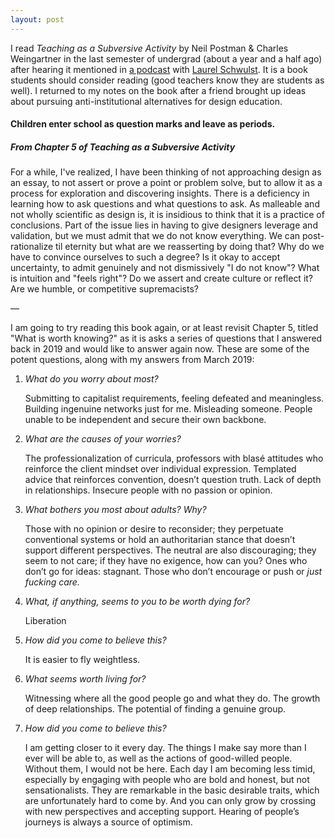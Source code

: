 ```yaml
---
layout: post
---
```


I read *Teaching as a Subversive Activity* by Neil Postman & Charles Weingartner in the last semester of undergrad (about a year and a half ago) after hearing it mentioned in [a podcast](https://scratchingthesurface.fm/post/180816972790/102-laurel-schwulst) with [Laurel Schwulst](https://laurelschwulst.com/). It is a book students should consider reading (good teachers know they are students as well). I returned to my notes on the book after a friend brought up ideas about pursuing anti-institutional alternatives for design education.

#### Children enter school as question marks and leave as periods.
##### From Chapter 5 of *Teaching as a Subversive Activity* 

For a while, I've realized, I have been thinking of not approaching design as an essay, to not assert or prove a point or problem solve, but to allow it as a process for exploration and discovering insights. There is a deficiency in learning how to ask questions and what questions to ask. As malleable and not wholly scientific as design is, it is insidious to think that it is a practice of conclusions. Part of the issue lies in having to give designers leverage and validation, but we must admit that we do not know everything. We can post-rationalize til eternity but what are we reasserting by doing that? Why do we have to convince ourselves to such a degree? Is it okay to accept uncertainty, to admit genuinely and not dismissively "I do not know"? What is intuition and "feels right"? Do we assert and create culture or reflect it? Are we humble, or competitive supremacists?

—

I am going to try reading this book again, or at least revisit Chapter 5, titled "What is worth knowing?" as it is asks a series of questions that I answered back in 2019 and would like to answer again now. These are some of the potent questions, along with my answers from March 2019:

1. *What do you worry about most?*

      Submitting to capitalist requirements, feeling defeated and meaningless. Building ingenuine networks just for me. Misleading someone. People unable to be independent and secure their own backbone.

2. *What are the causes of your worries?*

      The professionalization of curricula, professors with blasé attitudes who reinforce the client mindset over individual expression. Templated advice that reinforces convention, doesn’t question truth. Lack of depth in relationships. Insecure people with no passion or opinion.

3. *What bothers you most about adults? Why?*

      Those with no opinion or desire to reconsider; they perpetuate conventional systems or hold an authoritarian stance that doesn’t support different perspectives. The neutral are also discouraging; they seem to not care; if they have no exigence, how can you? Ones who don’t go for ideas: stagnant. Those who don’t encourage or push or *just fucking care.*

4. *What, if anything, seems to you to be worth dying for?*

      Liberation

6. *How did you come to believe this?*

      It is easier to fly weightless.

7. *What seems worth living for?*

      Witnessing where all the good people go and what they do. The growth of deep relationships. The potential of finding a genuine group.

8. *How did you come to believe this?*

      I am getting closer to it every day. The things I make say more than I ever will be able to, as well as the actions of good-willed people. Without them, I would not be here. Each day I am becoming less timid, especially by engaging with people who are bold and honest, but not sensationalists. They are remarkable in the basic desirable traits, which are unfortunately hard to come by. And you can only grow by crossing with new perspectives and accepting support. Hearing of people’s journeys is always a source of optimism.
